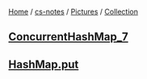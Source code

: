 [Home](https://mengxianbin.github.io) /
[cs-notes](https://mengxianbin.github.io/cs-notes/site) /
[Pictures](https://mengxianbin.github.io/cs-notes/site/Pictures) /
[Collection](https://mengxianbin.github.io/cs-notes/site/Pictures/Collection)

## [ConcurrentHashMap_7](https://mengxianbin.github.io/cs-notes/site/Pictures/Collection/ConcurrentHashMap_7)

## [HashMap.put](https://mengxianbin.github.io/cs-notes/site/Pictures/Collection/HashMap.put)
